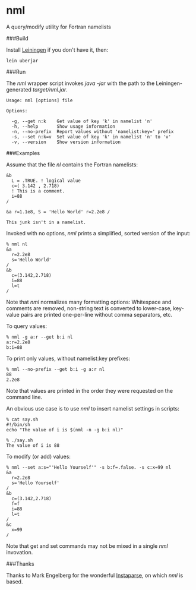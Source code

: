 nml
===

A query/modify utility for Fortran namelists

###Build

Install [Leiningen](http://leiningen.org/) if you don't have it, then:

`lein uberjar`

###Run

The _nml_ wrapper script invokes _java -jar_ with the path to the Leiningen-generated _target/nml.jar_.

````
Usage: nml [options] file

Options:

  -g, --get n:k    Get value of key 'k' in namelist 'n'
  -h, --help       Show usage information
  -n, --no-prefix  Report values without 'namelist:key=' prefix
  -s, --set n:k=v  Set value of key 'k' in namelist 'n' to 'v'
  -v, --version    Show version information
````

###Examples

Assume that the file _nl_ contains the Fortran namelists:

```
&b
  L = .TRUE. ! logical value
  c=( 3.142 , 2.718)
  ! This is a comment.
  i=88
/

&a r=1.1e8, S = 'Hello World' r=2.2e8 /

This junk isn't in a namelist.
```

Invoked with no options, _nml_ prints a simplified, sorted version of the input:

```
% nml nl
&a
  r=2.2e8
  s='Hello World'
/
&b
  c=(3.142,2.718)
  i=88
  l=t
/
````

Note that _nml_ normalizes many formatting options: Whitespace and comments are removed, non-string text is converted to lower-case, key-value pairs are printed one-per-line without comma separators, etc.

To query values:

````
% nml -g a:r --get b:i nl
a:r=2.2e8
b:i=88
````

To print only values, without namelist:key prefixes:

````
% nml --no-prefix --get b:i -g a:r nl
88
2.2e8
````

Note that values are printed in the order they were requested on the command line.

An obvious use case is to use _nml_ to insert namelist settings in scripts:

```
% cat say.sh
#!/bin/sh
echo "The value of i is $(nml -n -g b:i nl)"

% ./say.sh 
The value of i is 88
````

To modify (or add) values:

````
% nml --set a:s="'Hello Yourself'" -s b:f=.false. -s c:x=99 nl
&a
  r=2.2e8
  s='Hello Yourself'
/
&b
  c=(3.142,2.718)
  f=f
  i=88
  l=t
/
&c
  x=99
/
````

Note that get and set commands may not be mixed in a single _nml_ invovation.

###Thanks

Thanks to Mark Engelberg for the wonderful [Instaparse](https://github.com/Engelberg/instaparse), on which _nml_ is based.
